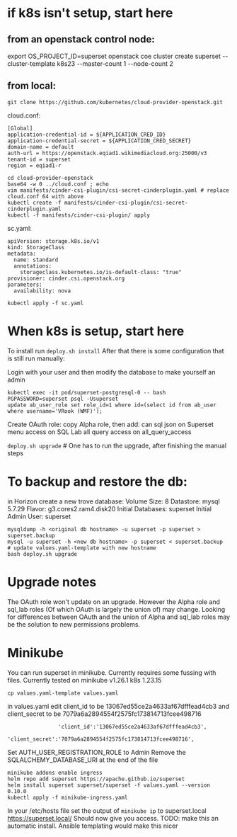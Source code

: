 # if k8s isn't setup, start here
## from an openstack control node:
export OS_PROJECT_ID=superset
openstack coe cluster create superset --cluster-template k8s23 --master-count 1 --node-count 2


## from local:
`git clone https://github.com/kubernetes/cloud-provider-openstack.git`

cloud.conf:
```
[Global]
application-credential-id = ${APPLICATION_CRED_ID}
application-credential-secret = ${APPLICATION_CRED_SECRET}
domain-name = default
auth-url = https://openstack.eqiad1.wikimediacloud.org:25000/v3
tenant-id = superset
region = eqiad1-r
```

```
cd cloud-provider-openstack
base64 -w 0 ../cloud.conf ; echo
vim manifests/cinder-csi-plugin/csi-secret-cinderplugin.yaml # replace cloud.conf 64 with above
kubectl create -f manifests/cinder-csi-plugin/csi-secret-cinderplugin.yaml
kubectl -f manifests/cinder-csi-plugin/ apply
```

sc.yaml:
```
apiVersion: storage.k8s.io/v1
kind: StorageClass
metadata:
  name: standard
  annotations:
    storageclass.kubernetes.io/is-default-class: "true"
provisioner: cinder.csi.openstack.org
parameters:
  availability: nova
```

`kubectl apply -f sc.yaml`



# When k8s is setup, start here
To install run `deploy.sh install`
After that there is some configuration that is still run manually:

Login with your user and then modify the database to make yourself an admin
```
kubectl exec -it pod/superset-postgresql-0 -- bash
PGPASSWORD=superset psql -Usuperset
update ab_user_role set role_id=1 where id=(select id from ab_user where username='VRook (WMF)');
```

Create OAuth role:
copy Alpha role, then add:
can sql json on Superset
menu access on SQL Lab
all query access on all_query_access

`deploy.sh upgrade` # One has to run the upgrade, after finishing the manual steps

# To backup and restore the db:
in Horizon create a new trove database:
Volume Size: 8
Datastore: mysql 5.7.29
Flavor: g3.cores2.ram4.disk20
Initial Databases: superset
Initial Admin User: superset
```
mysqldump -h <original db hostname> -u superset -p superset > superset.backup
mysql -u superset -h <new db hostname> -p superset < superset.backup
# update values.yaml-template with new hostname
bash deploy.sh upgrade
```

# Upgrade notes
The OAuth role won't update on an upgrade. However the Alpha role and sql_lab roles (Of which OAuth is largely the union of) may change. Looking for differences between OAuth and the union of Alpha and sql_lab roles may be the solution to new permissions problems.


# Minikube
You can run superset in minikube. Currently requires some fussing with files. Currently tested on minikube v1.26.1 k8s 1.23.15
```
cp values.yaml-template values.yaml
```
in values.yaml edit client_id to be 13067ed55ce2a4633af67dfffead4cb3 and client_secret to be 7079a6a2894554f2575fc173814713fcee498716
```
                'client_id':'13067ed55ce2a4633af67dfffead4cb3',
                'client_secret':'7079a6a2894554f2575fc173814713fcee498716',
```
Set AUTH_USER_REGISTRATION_ROLE to Admin
Remove the SQLALCHEMY_DATABASE_URI at the end of the file
```
minikube addons enable ingress
helm repo add superset https://apache.github.io/superset
helm install superset superset/superset -f values.yaml --version 0.10.0
kubectl apply -f minikube-ingress.yaml
```
In your /etc/hosts file set the output of `minikube ip` to superset.local
https://superset.local/
Should now give you access.
TODO: make this an automatic install. Ansible templating would make this nicer
